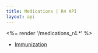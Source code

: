 ```yaml
---
title: Medications | R4 API
layout: api
---
```


<%= render '/medications_r4.*' %>
* [Immunization](../medications/immunization)
